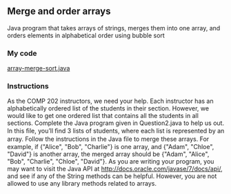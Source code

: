 ## Merge and order arrays
Java program that takes arrays of strings, merges them into one array, and orders elements in alphabetical order using bubble sort

### My code
[array-merge-sort.java](/c/array-merge-sort/array-merge-sort.java)

### Instructions
As the COMP 202 instructors, we need your help. Each instructor has an alphabetically ordered list
of the students in their section. However, we would like to get one ordered list that contains all the
students in all sections. Complete the Java program given in Question2.java to help us out. In this
ﬁle, you’ll ﬁnd 3 lists of students, where each list is represented by an array. Follow the instructions
in the Java ﬁle to merge these arrays. For example, if {"Alice", "Bob", "Charlie"} is one array,
and {"Adam", "Chloe", "David"} is another array, the merged array should be {"Adam", "Alice",
"Bob", "Charlie", "Chloe", "David"}. As you are writing your program, you may want to visit the
Java API at http://docs.oracle.com/javase/7/docs/api/, and see if any of the String methods can
be helpful. However, you are not allowed to use any library methods related to arrays.
